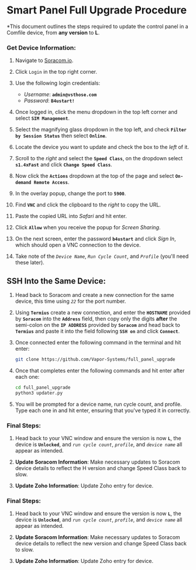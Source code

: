 # Smart Panel Full Upgrade Procedure

*This document outlines the steps required to update the control panel in a Comfile device, from **any version** to **L**. 

### Get Device Information:

1. Navigate to [Soracom.io](https://soracom.io).

2. Click `Login` in the top right corner.

3. Use the following login credentials:
   - *Username*: **`admin@vsthose.com`**
   - *Password*: **`B4ustart!`**

4. Once logged in, click the menu dropdown in the top left corner and select **`SIM Management`**.

5. Select the magnifying glass dropdown in the top left, and check **`Filter by Session Status`**  then select **`Online`**.

6. Locate the device you want to update and check the box to the *left* of it.

7. Scroll to the *right* and select the **`Speed Class`**, on the dropdown select **`s1.4xFast`** and click **`Change Speed Class`**.

8. Now click the **`Actions`** dropdown at the top of the page and select  **`On-demand Remote Access`**.

9. In the overlay popup, change the port to **`5900`**.

10. Find **`VNC`** and click the clipboard to the *right* to copy the URL.

11. Paste the copied URL into *Safari* and hit enter.

12.  Click **`Allow`** when you receive the popup for *Screen Sharing*.

13. On the next screen, enter the password **`b4ustart`** and click *Sign In*, which should open a VNC connection to the device.

14. Take note of the *`Device Name`*, *`Run Cycle Count`*, and *`Profile`* (you'll need these later).
	
## SSH Into the Same Device:

1. Head back to Soracom and create a new connection for the same device, this time using *`22`* for the port number.

2. Using **`Termius`** create a new connection, and enter the **`HOSTNAME`** provided by **`Soracom`** into the **`Address`** field, then copy only the digits **after** the semi-colon on the **`IP ADDRESS`** provided by **`Soracom`** and head back to **`Termius`** and paste it into the field following **`SSH on`** and click **`Connect`**.

3. Once connected enter the following command in the terminal and hit enter:

	```bash
    git clone https://github.com/Vapor-Systems/full_panel_upgrade
    ```

4. Once that completes enter the following commands and hit enter after each one:
	```bash
    cd full_panel_upgrade
    python3 updater.py
    ```

5. You will be prompted for a device name, run cycle count, and profile. Type each one in and hit enter, ensuring that you've typed it in correctly.

### Final Steps:

1. Head back to your VNC window and ensure the version is now **`L`**, the device is **`Unlocked`**, and *`run cycle count`*, *`profile`*, and *`device name`* all appear as intended.

2. **Update Soracom Information**: Make necessary updates to Soracom device details to reflect the H version and change Speed Class back to slow.

3. **Update Zoho Information**: Update Zoho entry for device.

### Final Steps:

1. Head back to your VNC window and ensure the version is now **`L`**, the device is **`Unlocked`**, and *`run cycle count`*, *`profile`*, and *`device name`* all appear as intended.

2. **Update Soracom Information**: Make necessary updates to Soracom device details to reflect the new version and change Speed Class back to slow.

3. **Update Zoho Information**: Update Zoho entry for device.
